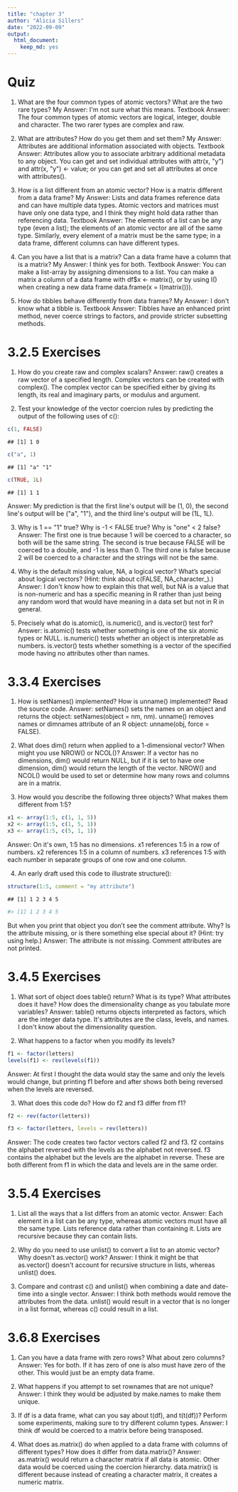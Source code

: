 ```yaml
---
title: "chapter 3"
author: "Alicia Sillers"
date: "2022-09-09"
output: 
  html_document: 
    keep_md: yes 
---
```




# Quiz

1. What are the four common types of atomic vectors? What are the two rare types?
My Answer: I'm not sure what this means. 
Textbook Answer: The four common types of atomic vectors are logical, integer, double and character. The two rarer types are complex and raw.

2. What are attributes? How do you get them and set them?
My Answer: Attributes are additional information associated with objects. 
Textbook Answer: Attributes allow you to associate arbitrary additional metadata to any object. You can get and set individual attributes with attr(x, "y") and attr(x, "y") <- value; or you can get and set all attributes at once with attributes().

3. How is a list different from an atomic vector? How is a matrix different from a data frame?
My Answer: Lists and data frames reference data and can have multiple data types. Atomic vectors and matrices must have only one data type, and I think they might hold data rather than referencing data. 
Textbook Answer: The elements of a list can be any type (even a list); the elements of an atomic vector are all of the same type. Similarly, every element of a matrix must be the same type; in a data frame, different columns can have different types.

4. Can you have a list that is a matrix? Can a data frame have a column that is a matrix?
My Answer: I think yes for both.
Textbook Answer: You can make a list-array by assigning dimensions to a list. You can make a matrix a column of a data frame with df$x <- matrix(), or by using I() when creating a new data frame data.frame(x = I(matrix())).

5. How do tibbles behave differently from data frames?
My Answer: I don't know what a tibble is.
Textbook Answer: Tibbles have an enhanced print method, never coerce strings to factors, and provide stricter subsetting methods.

# 3.2.5 Exercises

1. How do you create raw and complex scalars?
Answer: raw() creates a raw vector of a specified length. Complex vectors can be created with complex(). The complex vector can be specified either by giving its length, its real and imaginary parts, or modulus and argument.

2. Test your knowledge of the vector coercion rules by predicting the output of the following uses of c():

```r
c(1, FALSE)
```

```
## [1] 1 0
```

```r
c("a", 1)
```

```
## [1] "a" "1"
```

```r
c(TRUE, 1L)
```

```
## [1] 1 1
```
Answer: My prediction is that the first line's output will be (1, 0), the second line's output will be ("a", "1"), and the third line's output will be (1L, 1L).

3. Why is 1 == "1" true? Why is -1 < FALSE true? Why is "one" < 2 false?
Answer: The first one is true because 1 will be coerced to a character, so both will be the same string. The second is true because FALSE will be coerced to a double, and -1 is less than 0. The third one is false because 2 will be coerced to a character and the strings will not be the same.

4. Why is the default missing value, NA, a logical vector? What’s special about logical vectors? (Hint: think about c(FALSE, NA_character_).)
Answer: I don't know how to explain this that well, but NA is a value that is non-numeric and has a specific meaning in R rather than just being any random word that would have meaning in a data set but not in R in general.

5. Precisely what do is.atomic(), is.numeric(), and is.vector() test for?
Answer: is.atomic() tests whether something is one of the six atomic types or NULL. is.numeric() tests whether an object is interpretable as numbers. is.vector() tests whether something is a vector of the specified mode having no attributes other than names.

# 3.3.4 Exercises

1. How is setNames() implemented? How is unname() implemented? Read the source code.
Answer: setNames() sets the names on an object and returns the object: setNames(object = nm, nm). unname() removes names or dimnames attribute of an R object: unname(obj, force = FALSE).

2. What does dim() return when applied to a 1-dimensional vector? When might you use NROW() or NCOL()?
Answer: If a vector has no dimensions, dim() would return NULL, but if it is set to have one dimension, dim() would return the length of the vector. NROW() and NCOL() would be used to set or determine how many rows and columns are in a matrix. 

3. How would you describe the following three objects? What makes them different from 1:5?

```r
x1 <- array(1:5, c(1, 1, 5))
x2 <- array(1:5, c(1, 5, 1))
x3 <- array(1:5, c(5, 1, 1))
```
Answer: On it's own, 1:5 has no dimensions. x1 references 1:5 in a row of numbers. x2 references 1:5 in a column of numbers. x3 references 1:5 with each number in separate groups of one row and one column.

4. An early draft used this code to illustrate structure():

```r
structure(1:5, comment = "my attribute")
```

```
## [1] 1 2 3 4 5
```

```r
#> [1] 1 2 3 4 5
```
But when you print that object you don’t see the comment attribute. Why? Is the attribute missing, or is there something else special about it? (Hint: try using help.)
Answer: The attribute is not missing. Comment attributes are not printed.

# 3.4.5 Exercises

1. What sort of object does table() return? What is its type? What attributes does it have? How does the dimensionality change as you tabulate more variables?
Answer: table() returns objects interpreted as factors, which are the integer data type. It's attributes are the class, levels, and names. I don't know about the dimensionality question.

2. What happens to a factor when you modify its levels?

```r
f1 <- factor(letters)
levels(f1) <- rev(levels(f1))
```
Answer: At first I thought the data would stay the same and only the levels would change, but printing f1 before and after shows both being reversed when the levels are reversed. 

3. What does this code do? How do f2 and f3 differ from f1?

```r
f2 <- rev(factor(letters))

f3 <- factor(letters, levels = rev(letters))
```
Answer: The code creates two factor vectors called f2 and f3. f2 contains the alphabet reversed with the levels as the alphabet not reversed. f3 contains the alphabet but the levels are the alphabet in reverse. These are both different from f1 in which the data and levels are in the same order. 

# 3.5.4 Exercises

1. List all the ways that a list differs from an atomic vector.
Answer: Each element in a list can be any type, whereas atomic vectors must have all the same type. Lists reference data rather than containing it. Lists are recursive because they can contain lists. 

2. Why do you need to use unlist() to convert a list to an atomic vector? Why doesn’t as.vector() work?
Answer: I think it might be that as.vector() doesn't account for recursive structure in lists, whereas unlist() does.

3. Compare and contrast c() and unlist() when combining a date and date-time into a single vector.
Answer: I think both methods would remove the attributes from the data. unlist() would result in a vector that is no longer in a list format, whereas c() could result in a list. 

# 3.6.8 Exercises

1. Can you have a data frame with zero rows? What about zero columns?
Answer: Yes for both. If it has zero of one is also must have zero of the other. This would just be an empty data frame. 

2. What happens if you attempt to set rownames that are not unique?
Answer: I think they would be adjusted by make.names to make them unique. 

3. If df is a data frame, what can you say about t(df), and t(t(df))? Perform some experiments, making sure to try different column types.
Answer: I think df would be coerced to a matrix before being transposed. 

4. What does as.matrix() do when applied to a data frame with columns of different types? How does it differ from data.matrix()?
Answer: as.matrix() would return a character matrix if all data is atomic. Other data would be coerced using the coercion hierarchy. data.matrix() is different because instead of creating a character matrix, it creates a numeric matrix. 
